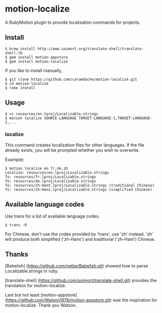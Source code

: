 # motion-localize

A RubyMotion plugin to provide localization commands for projects.

## Install

```
$ brew install http://www.soimort.org/translate-shell/translate-shell.rb
$ gem install motion-appstore
$ gem install motion-localize
```

If you like to install manually,

```
$ git clone https://github.com/caramdache/motion-localize.git
$ cd motion-localize
$ rake install
```

## Usage

```
$ vi resources/en.lproj/Localizable.strings
$ motion localize SOURCE-LANGUAGE TARGET-LANGUAGE-1,TARGET-LANGUAGE-2,...
```

### localize

This command creates localization files for other languages.
If the file already exists, you will be prompted whether you wish to overwrite.

Example)

```
$ motion localize en fr,de,zh
Localize: resources/en.lproj/Localizable.strings
To: resources/fr.lproj/Localizable.strings
To: resources/de.lproj/Localizable.strings
To: resources/zh-Hant.lproj/Localizable.strings (traditional Chinese)
To: resources/zh-Hans.lproj/Localizable.strings (simplified Chinese)
```

## Available language codes

Use trans for a list of available language codes.

```
$ trans -R
```

For Chinese, don't use the codes provided by 'trans', use 'zh' instead. 'zh' will produce both simplified ('zh-Hans') and traditional ('zh-Hant') Chinese.

## Thanks

[Babelish] (https://github.com/netbe/Babelish.git) showed how to parse Localizable.strings in ruby.

[translate-shell] (https://github.com/soimort/translate-shell.git) provides the translation for motion-localize.

Last but not least [motion-appstore] (https://github.com/Watson1978/motion-appstore.git) was the inspiration for motion-localize. Thank you Watson.

